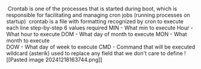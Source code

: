  Crontab is one of the processes that is started during boot, which is responsible for facilitating and managing cron jobs (running processes on startup)
	 crontab is a file with formatting recognized by cron to execute each line step-by-step 
	6 values required
		MIN - What min to execute 
		Hour - What hour to execute 
		DOM - What day of month to execute 
		MON - What month to execute  
		DOW - What day of week to execute 
		CMD - Command that will be executed 
	wildcard (asterik) used to replace any field that we don't care to define 
![[Pasted image 20241218163744.png]]
